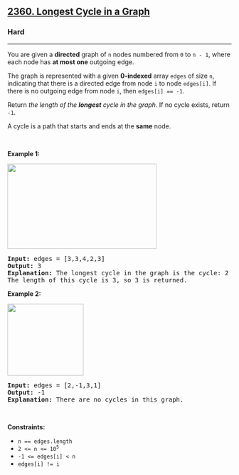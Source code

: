 <h2><a href="https://leetcode.com/problems/longest-cycle-in-a-graph/">2360. Longest Cycle in a Graph</a></h2><h3>Hard</h3><hr><p>You are given a <strong>directed</strong> graph of <code>n</code> nodes numbered from <code>0</code> to <code>n - 1</code>, where each node has <strong>at most one</strong> outgoing edge.</p>

<p>The graph is represented with a given <strong>0-indexed</strong> array <code>edges</code> of size <code>n</code>, indicating that there is a directed edge from node <code>i</code> to node <code>edges[i]</code>. If there is no outgoing edge from node <code>i</code>, then <code>edges[i] == -1</code>.</p>

<p>Return <em>the length of the <strong>longest</strong> cycle in the graph</em>. If no cycle exists, return <code>-1</code>.</p>

<p>A cycle is a path that starts and ends at the <strong>same</strong> node.</p>

<p>&nbsp;</p>
<p><strong class="example">Example 1:</strong></p>
<img alt="" src="https://assets.leetcode.com/uploads/2022/06/08/graph4drawio-5.png" style="width: 335px; height: 191px;" />
<pre>
<strong>Input:</strong> edges = [3,3,4,2,3]
<strong>Output:</strong> 3
<strong>Explanation:</strong> The longest cycle in the graph is the cycle: 2 -&gt; 4 -&gt; 3 -&gt; 2.
The length of this cycle is 3, so 3 is returned.
</pre>

<p><strong class="example">Example 2:</strong></p>
<img alt="" src="https://assets.leetcode.com/uploads/2022/06/07/graph4drawio-1.png" style="width: 171px; height: 161px;" />
<pre>
<strong>Input:</strong> edges = [2,-1,3,1]
<strong>Output:</strong> -1
<strong>Explanation:</strong> There are no cycles in this graph.
</pre>

<p>&nbsp;</p>
<p><strong>Constraints:</strong></p>

<ul>
	<li><code>n == edges.length</code></li>
	<li><code>2 &lt;= n &lt;= 10<sup>5</sup></code></li>
	<li><code>-1 &lt;= edges[i] &lt; n</code></li>
	<li><code>edges[i] != i</code></li>
</ul>
